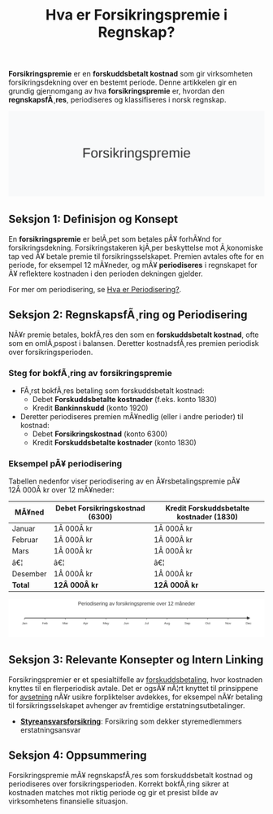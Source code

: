 ﻿---
title: "Hva er Forsikringspremie i Regnskap?"
meta_title: "Hva er Forsikringspremie i Regnskap?"
meta_description: '**Forsikringspremie** er en **forskuddsbetalt kostnad** som gir virksomheten forsikringsdekning over en bestemt periode. Denne artikkelen gir en grundig gjennom...'
slug: forsikringspremie
type: blog
layout: pages/single
---

**Forsikringspremie** er en **forskuddsbetalt kostnad** som gir virksomheten forsikringsdekning over en bestemt periode. Denne artikkelen gir en grundig gjennomgang av hva **forsikringspremie** er, hvordan den **regnskapsfÃ¸res**, periodiseres og klassifiseres i norsk regnskap.

![Forsikringspremie Illustrasjon](forsikringspremie-image.svg)

## Seksjon 1: Definisjon og Konsept

En **forsikringspremie** er belÃ¸pet som betales pÃ¥ forhÃ¥nd for forsikringsdekning. Forsikringstakeren kjÃ¸per beskyttelse mot Ã¸konomiske tap ved Ã¥ betale premie til forsikringsselskapet. Premien avtales ofte for en periode, for eksempel 12 mÃ¥neder, og mÃ¥ **periodiseres** i regnskapet for Ã¥ reflektere kostnaden i den perioden dekningen gjelder.

For mer om periodisering, se [Hva er Periodisering?](/blogs/regnskap/hva-er-periodisering "Hva er Periodisering? Prinsipper og Praktiske Eksempler").

## Seksjon 2: RegnskapsfÃ¸ring og Periodisering

NÃ¥r premie betales, bokfÃ¸res den som en **forskuddsbetalt kostnad**, ofte som en omlÃ¸pspost i balansen. Deretter kostnadsfÃ¸res premien periodisk over forsikringsperioden.

### Steg for bokfÃ¸ring av forsikringspremie

* FÃ¸rst bokfÃ¸res betaling som forskuddsbetalt kostnad:
  * Debet **Forskuddsbetalte kostnader** (f.eks. konto 1830)
  * Kredit **Bankinnskudd** (konto 1920)
* Deretter periodiseres premien mÃ¥nedlig (eller i andre perioder) til kostnad:
  * Debet **Forsikringskostnad** (konto 6300)
  * Kredit **Forskuddsbetalte kostnader** (konto 1830)

### Eksempel pÃ¥ periodisering

Tabellen nedenfor viser periodisering av en Ã¥rsbetalingspremie pÃ¥ 12Â 000Â kr over 12 mÃ¥neder:

| MÃ¥ned    | Debet Forsikringskostnad (6300) | Kredit Forskuddsbetalte kostnader (1830) |
|----------|----------------------------------|------------------------------------------|
| Januar   | 1Â 000Â kr                         | 1Â 000Â kr                                 |
| Februar  | 1Â 000Â kr                         | 1Â 000Â kr                                 |
| Mars     | 1Â 000Â kr                         | 1Â 000Â kr                                 |
| â€¦        | â€¦                                | â€¦                                        |
| Desember | 1Â 000Â kr                         | 1Â 000Â kr                                 |
| **Total**| **12Â 000Â kr**                    | **12Â 000Â kr**                            |

![Forsikringspremie Periodisering](forsikringspremie-periodisering-timeline.svg)

## Seksjon 3: Relevante Konsepter og Intern Linking

Forsikringspremier er et spesialtilfelle av [forskuddsbetaling](/blogs/regnskap/hva-er-forskuddsbetaling "Hva er Forskuddsbetaling? En komplett guide"), hvor kostnaden knyttes til en flerperiodisk avtale. Det er ogsÃ¥ nÃ¦rt knyttet til prinsippene for [avsetning](/blogs/regnskap/avsetning "Hva er Avsetning i Regnskap?") nÃ¥r usikre forpliktelser avdekkes, for eksempel nÃ¥r betaling til forsikringsselskapet avhenger av fremtidige erstatningsutbetalinger.

* **[Styreansvarsforsikring](/blogs/regnskap/styreansvarsforsikring "Hva er Styreansvarsforsikring? En Guide til Styremedlemsforsikring i Norge")**: Forsikring som dekker styremedlemmers erstatningsansvar

## Seksjon 4: Oppsummering

Forsikringspremie mÃ¥ regnskapsfÃ¸res som forskuddsbetalt kostnad og periodiseres over forsikringsperioden. Korrekt bokfÃ¸ring sikrer at kostnaden matches mot riktig periode og gir et presist bilde av virksomhetens finansielle situasjon.
